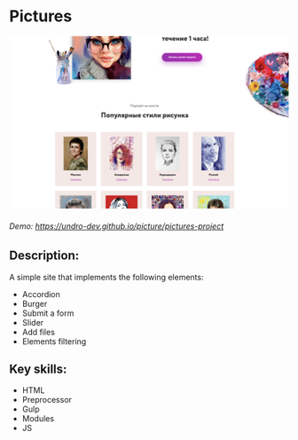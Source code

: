 # Pictures

![Alt-текст](https://raw.githubusercontent.com/undro-dev/picture/main/screen-app.png?v=3&s=460 "Орк")


###### Demo: https://undro-dev.github.io/picture/pictures-project
## Description:
A simple site that implements the following elements: 
- Accordion
- Burger
- Submit a form
- Slider
- Add files
- Elements filtering
## Key skills:
- HTML
- Preprocessor
- Gulp
- Modules
- JS 


